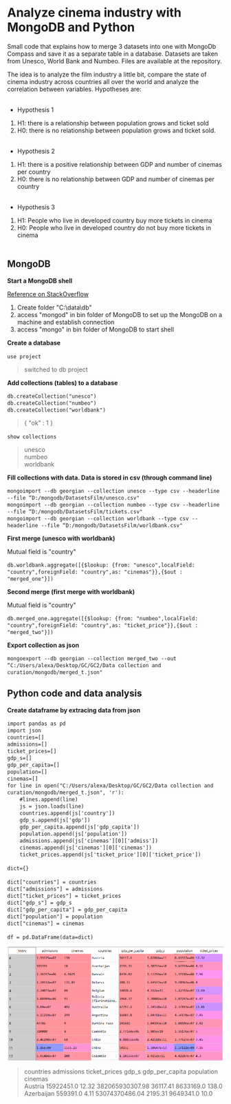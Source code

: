 # Analyze cinema industry with MongoDB and Python
Small code that explains how to merge 3 datasets into one with MongoDb Compass and save it as a separate table in a database. Datasets are taken from Unesco, World Bank and  Numbeo. Files are available at the repository.<br>

The idea is to analyze the film industry a little bit, compare the state of cinema industry across countries all over the world and analyze the correlation between variables. Hypotheses are:<br /><br />



- Hypothesis 1
1. H1: there is a relationship between population grows and ticket sold
2. H0: there is no relationship between population grows and ticket sold.<br /><br />



- Hypothesis 2
1. H1: there is a positive relationship between GDP and number of cinemas per country
2. H0: there is no relationship between GDP and number of cinemas per country <br /><br />



- Hypothesis 3
1. H1: People who live in developed country buy more tickets in cinema
2. H0: People who live in developed country do not buy more tickets in cinema <br /><br />

## MongoDB

**Start a MongoDB shell**

[Reference on StackOverflow](https://stackoverflow.com/questions/42739166/could-not-connect-to-mongodb-on-the-provided-host-and-port?utm_medium=organic&utm_source=google_rich_qa&utm_campaign=google_rich_qa)

1. Create folder "C:\data\db"
2. access "mongod" in bin folder of MongoDB to set up the MongoDB on a machine and establish connection
3. access "mongo" in bin folder of MongoDB to start shell

**Create a database**

`use project`

>switched to db project

**Add collections (tables) to a database**

```
db.createCollection("unesco")
db.createCollection("numbeo")
db.createCollection("worldbank")
```

>{ "ok" : 1 }

`show collections`

>unesco  
>numbeo  
>worldbank  

**Fill collections with data. Data is stored in csv (through command line)**

```
mongoimport --db georgian --collection unesco --type csv --headerline --file “D:/mongodb/DatasetsFilm/unesco.csv"  
mongoimport --db georgian --collection numbeo --type csv --headerline --file “D:/mongodb/DatasetsFilm/tickets.csv"  
mongoimport --db georgian --collection worldbank --type csv --headerline --file “D:/mongodb/DatasetsFilm/worldbank.csv"  
```

**First merge (unesco with worldbank)**

Mutual field is "country"

```db.createCollection("merged_one")
db.worldbank.aggregate([{$lookup: {from: "unesco",localField: "country",foreignField: "country",as: "cinemas"}},{$out : "merged_one"}])
```

**Second merge (first merge with worldbank)**

Mutual field is "country"

```db.createCollection("merged_two")
db.merged_one.aggregate([{$lookup: {from: "numbeo",localField: "country",foreignField: "country",as: "ticket_price"}},{$out : "merged_two"}])
```

**Export collection as json**

```
mongoexport --db georgian --collection merged_two --out “C:/Users/alexa/Desktop/GC/GC2/Data collection and curation/mongodb/merged_t.json"
```

## Python code and data analysis

**Create dataframe by extracing data from json**

```
import pandas as pd
import json
countries=[]
admissions=[]
ticket_prices=[]
gdp_s=[]
gdp_per_capita=[]
population=[]
cinemas=[]
for line in open("C:/Users/alexa/Desktop/GC/GC2/Data collection and curation/mongodb/merged_t.json", 'r'):
    #lines.append(line)
    js = json.loads(line)
    countries.append(js['country'])
    gdp_s.append(js['gdp'])
    gdp_per_capita.append(js['gdp_capita'])
    population.append(js['population'])
    admissions.append(js['cinemas'][0]['admiss'])
    cinemas.append(js['cinemas'][0]['cinemas'])
    ticket_prices.append(js['ticket_price'][0]['ticket_price'])
    
dict={}

dict["countries"] = countries
dict["admissions"] = admissions
dict["ticket_prices"] = ticket_prices
dict["gdp_s"] = gdp_s
dict["gdp_per_capita"] = gdp_per_capita
dict["population"] = population
dict["cinemas"] = cinemas

df = pd.DataFrame(data=dict)
```

![Alt text](https://github.com/oleksandrkim/Analyze-cinema-industry-with-MongoDB-and-Python/blob/master/Screenshot_25.png "Optional title")

>countries	admissions	ticket_prices	gdp_s	gdp_per_capita	population	cinemas  
>Austria	15922451.0	12.32	382065930307.98	36117.41	8633169.0	138.0  
>Azerbaijan	559391.0	4.11	53074370486.04	2195.31	9649341.0	10.0  
